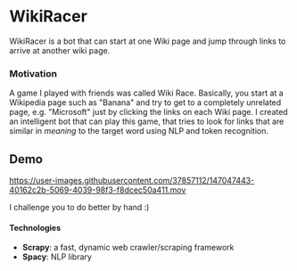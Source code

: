 # WikiRacer

WikiRacer is a bot that can start at one Wiki page and jump through links to arrive at another wiki page. 

### Motivation
A game I played with friends was called Wiki Race. Basically, you start at a Wikipedia page such as "Banana" and try to get to a completely unrelated page, e.g. "Microsoft" just by clicking the links on each Wiki page. I created an intelligent bot that can play this game, that tries to look for links that are similar in _meaning_ to the target word using NLP and token recognition.

## Demo
https://user-images.githubusercontent.com/37857112/147047443-40162c2b-5069-4039-98f3-f8dcec50a411.mov

I challenge you to do better by hand :)

#### Technologies
- **Scrapy**: a fast, dynamic web crawler/scraping framework
- **Spacy**: NLP library
